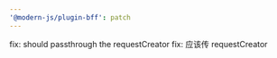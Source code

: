 ```yaml
---
'@modern-js/plugin-bff': patch
---
```


fix: should passthrough the requestCreator
fix: 应该传 requestCreator
